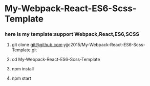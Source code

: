 # My-Webpack-React-ES6-Scss-Template
### here is my template:support Webpack,React,ES6,SCSS


1.  git clone git@github.com:yjjc2015/My-Webpack-React-ES6-Scss-Template.git

2.	cd My-Webpack-React-ES6-Scss-Template

3.  npm install

4.  npm start
